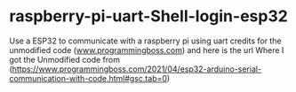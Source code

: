 # raspberry-pi-uart-Shell-login-esp32
Use a ESP32 to communicate with a raspberry pi using uart
credits for the unmodified code (www.programmingboss.com) and here is the url Where I got the Unmodified code from (https://www.programmingboss.com/2021/04/esp32-arduino-serial-communication-with-code.html#gsc.tab=0)
